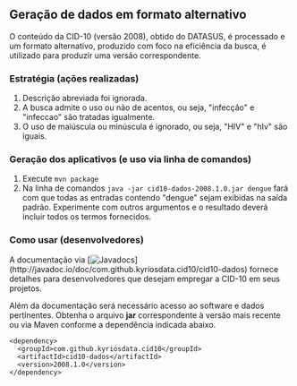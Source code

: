 ## Geração de dados em formato alternativo

O conteúdo da CID-10 (versão 2008), obtido do DATASUS, é processado e um 
formato alternativo, produzido com foco na eficiência da busca, é utilizado
para produzir uma versão correspondente. 

### Estratégia (ações realizadas)
1. Descrição abreviada foi ignorada.
1. A busca admite o uso ou não de acentos, ou seja, "infecção" e "infeccao" são tratadas igualmente. 
1. O uso de maiúscula ou minúscula é ignorado, ou seja, "HIV" e "hIv" são iguais.

### Geração dos aplicativos (e uso via linha de comandos)
1. Execute `mvn package` 
1. Na linha de comandos `java -jar cid10-dados-2008.1.0.jar dengue` fará com que todas as entradas contendo "dengue" sejam exibidas na saída padrão. Experimente com outros argumentos e o resultado deverá incluir todos os termos fornecidos.

### Como usar (desenvolvedores)

A documentação via [![Javadocs](https://img.shields.io/badge/javadoc-2008.1.0-brightgreen.svg?)](http://javadoc.io/doc/com.github.kyriosdata.cid10/cid10-dados)
fornece detalhes para desenvolvedores que desejam empregar a CID-10 em seus projetos.

Além da documentação será necessário acesso ao software e dados pertinentes. 
Obtenha o arquivo **jar** correspondente à versão mais recente ou via Maven conforme a dependência indicada 
abaixo. 

```
<dependency>
  <groupId>com.github.kyriosdata.cid10</groupId>
  <artifactId>cid10-dados</artifactId>
  <version>2008.1.0</version>
</dependency>
```


